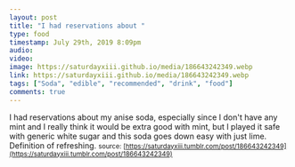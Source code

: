 ```yaml
---
layout: post
title: "I had reservations about "
type: food
timestamp: July 29th, 2019 8:09pm
audio: 
video: 
image: https://saturdayxiii.github.io/media/186643242349.webp
link: https://saturdayxiii.github.io/media/186643242349.webp
tags: ["Soda", "edible", "recommended", "drink", "food"]
comments: true
---
```

I had reservations about my anise soda, especially since I don't have any mint and I really think it would be extra good with mint, but I played it safe with generic white sugar and this soda goes down easy with just lime.  Definition of refreshing.
<small>source: [https://saturdayxiii.tumblr.com/post/186643242349](https://saturdayxiii.tumblr.com/post/186643242349)</small>
